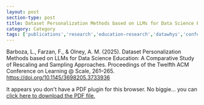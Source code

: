 ```yaml
---
layout: post
section-type: post
title: Dataset Personalization Methods based on LLMs for Data Science Education - A Comparative Study of Rescaling and Sampling Approaches
category: Category
tags: ['publications','research','education-research','datawhys','conference-short','engagement', 'nlp','data-science']
---
```


Barboza, L., Farzan, F., & Olney, A. M. (2025). Dataset Personalization Methods based on LLMs for Data Science Education: A Comparative Study of Rescaling and Sampling Approaches. Proceedings of the Twelfth ACM Conference on Learning @ Scale, 261–265. https://doi.org/10.1145/3698205.3733936

<object data="https://blogs.memphis.edu/aolney/files/2025/07/Personalization_LaScale25.pdf" type="application/pdf" width="100%" height="600px">
 
  <p>It appears you don't have a PDF plugin for this browser.
  No biggie... you can <a href="https://blogs.memphis.edu/aolney/files/2025/07/Personalization_LaScale25.pdf">click here to
  download the PDF file.</a></p>
  
</object>